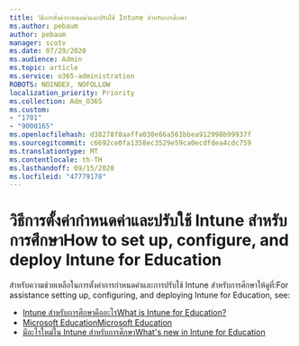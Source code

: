 ```yaml
---
title: วิธีการตั้งค่ากำหนดค่าและปรับใช้ Intune สำหรับการศึกษา
ms.author: pebaum
author: pebaum
manager: scotv
ms.date: 07/29/2020
ms.audience: Admin
ms.topic: article
ms.service: o365-administration
ROBOTS: NOINDEX, NOFOLLOW
localization_priority: Priority
ms.collection: Adm_O365
ms.custom:
- "1701"
- "9000165"
ms.openlocfilehash: d38278f8aaffa030e66a561bbea912998b99937f
ms.sourcegitcommit: c6692ce0fa1358ec3529e59ca0ecdfdea4cdc759
ms.translationtype: MT
ms.contentlocale: th-TH
ms.lasthandoff: 09/15/2020
ms.locfileid: "47779178"
---
```

# <a name="how-to-set-up-configure-and-deploy-intune-for-education"></a><span data-ttu-id="46575-102">วิธีการตั้งค่ากำหนดค่าและปรับใช้ Intune สำหรับการศึกษา</span><span class="sxs-lookup"><span data-stu-id="46575-102">How to set up, configure, and deploy Intune for Education</span></span>

<span data-ttu-id="46575-103">สำหรับความช่วยเหลือในการตั้งค่าการกำหนดค่าและการปรับใช้ Intune สำหรับการศึกษาให้ดูที่:</span><span class="sxs-lookup"><span data-stu-id="46575-103">For assistance setting up, configuring, and deploying Intune for Education, see:</span></span>

- [<span data-ttu-id="46575-104">Intune สำหรับการศึกษาคืออะไร</span><span class="sxs-lookup"><span data-stu-id="46575-104">What is Intune for Education?</span></span>](https://docs.microsoft.com/intune-education/what-is-intune-for-education)
- [<span data-ttu-id="46575-105">Microsoft Education</span><span class="sxs-lookup"><span data-stu-id="46575-105">Microsoft Education</span></span>](https://www.microsoft.com/education/intune/default.aspx)
- [<span data-ttu-id="46575-106">มีอะไรใหม่ใน Intune สำหรับการศึกษา</span><span class="sxs-lookup"><span data-stu-id="46575-106">What's new in Intune for Education</span></span>](https://docs.microsoft.com/intune-education/whats-new-in-edu)